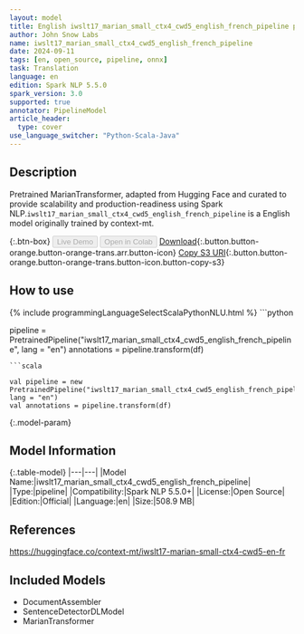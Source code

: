 ```yaml
---
layout: model
title: English iwslt17_marian_small_ctx4_cwd5_english_french_pipeline pipeline MarianTransformer from context-mt
author: John Snow Labs
name: iwslt17_marian_small_ctx4_cwd5_english_french_pipeline
date: 2024-09-11
tags: [en, open_source, pipeline, onnx]
task: Translation
language: en
edition: Spark NLP 5.5.0
spark_version: 3.0
supported: true
annotator: PipelineModel
article_header:
  type: cover
use_language_switcher: "Python-Scala-Java"
---
```


## Description

Pretrained MarianTransformer, adapted from Hugging Face and curated to provide scalability and production-readiness using Spark NLP.`iwslt17_marian_small_ctx4_cwd5_english_french_pipeline` is a English model originally trained by context-mt.

{:.btn-box}
<button class="button button-orange" disabled>Live Demo</button>
<button class="button button-orange" disabled>Open in Colab</button>
[Download](https://s3.amazonaws.com/auxdata.johnsnowlabs.com/public/models/iwslt17_marian_small_ctx4_cwd5_english_french_pipeline_en_5.5.0_3.0_1726073321664.zip){:.button.button-orange.button-orange-trans.arr.button-icon}
[Copy S3 URI](s3://auxdata.johnsnowlabs.com/public/models/iwslt17_marian_small_ctx4_cwd5_english_french_pipeline_en_5.5.0_3.0_1726073321664.zip){:.button.button-orange.button-orange-trans.button-icon.button-copy-s3}

## How to use



<div class="tabs-box" markdown="1">
{% include programmingLanguageSelectScalaPythonNLU.html %}
```python

pipeline = PretrainedPipeline("iwslt17_marian_small_ctx4_cwd5_english_french_pipeline", lang = "en")
annotations =  pipeline.transform(df)   

```
```scala

val pipeline = new PretrainedPipeline("iwslt17_marian_small_ctx4_cwd5_english_french_pipeline", lang = "en")
val annotations = pipeline.transform(df)

```
</div>

{:.model-param}
## Model Information

{:.table-model}
|---|---|
|Model Name:|iwslt17_marian_small_ctx4_cwd5_english_french_pipeline|
|Type:|pipeline|
|Compatibility:|Spark NLP 5.5.0+|
|License:|Open Source|
|Edition:|Official|
|Language:|en|
|Size:|508.9 MB|

## References

https://huggingface.co/context-mt/iwslt17-marian-small-ctx4-cwd5-en-fr

## Included Models

- DocumentAssembler
- SentenceDetectorDLModel
- MarianTransformer